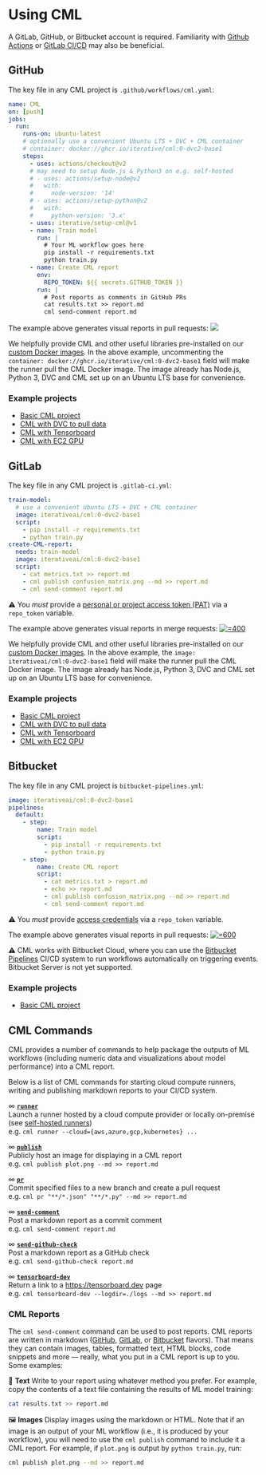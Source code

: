 # Using CML

A GitLab, GitHub, or Bitbucket account is required. Familiarity with
[Github Actions](https://help.github.com/en/actions) or
[GitLab CI/CD](https://about.gitlab.com/stages-devops-lifecycle/continuous-integration)
may also be beneficial.

<toggle>
<tab title="GitHub">

## GitHub

The key file in any CML project is `.github/workflows/cml.yaml`:

```yaml
name: CML
on: [push]
jobs:
  run:
    runs-on: ubuntu-latest
    # optionally use a convenient Ubuntu LTS + DVC + CML container
    # container: docker://ghcr.io/iterative/cml:0-dvc2-base1
    steps:
      - uses: actions/checkout@v2
      # may need to setup Node.js & Python3 on e.g. self-hosted
      # - uses: actions/setup-node@v2
      #   with:
      #     node-version: '14'
      # - uses: actions/setup-python@v2
      #   with:
      #     python-version: '3.x'
      - uses: iterative/setup-cml@v1
      - name: Train model
        run: |
          # Your ML workflow goes here
          pip install -r requirements.txt
          python train.py
      - name: Create CML report
        env:
          REPO_TOKEN: ${{ secrets.GITHUB_TOKEN }}
        run: |
          # Post reports as comments in GitHub PRs
          cat results.txt >> report.md
          cml send-comment report.md
```

The example above generates visual reports in pull requests:
[![](/img/cml_first_report.png)](https://github.com/iterative/cml_base_case/pull/2)

We helpfully provide CML and other useful libraries pre-installed on our
[custom Docker images](/doc/self-hosted-runners#docker-images). In the above
example, uncommenting the
`container: docker://ghcr.io/iterative/cml:0-dvc2-base1` field will make the
runner pull the CML Docker image. The image already has Node.js, Python 3, DVC
and CML set up on an Ubuntu LTS base for convenience.

### Example projects

- [Basic CML project](https://github.com/iterative/cml_base_case)
- [CML with DVC to pull data](https://github.com/iterative/cml_dvc_case)
- [CML with Tensorboard](https://github.com/iterative/cml_tensorboard_case)
- [CML with EC2 GPU](https://github.com/iterative/cml_cloud_case)

</tab>
<tab title="GitLab">

## GitLab

The key file in any CML project is `.gitlab-ci.yml`:

```yml
train-model:
  # use a convenient Ubuntu LTS + DVC + CML container
  image: iterativeai/cml:0-dvc2-base1
  script:
    - pip install -r requirements.txt
    - python train.py
create-CML-report:
  needs: train-model
  image: iterativeai/cml:0-dvc2-base1
  script:
    - cat metrics.txt >> report.md
    - cml publish confusion_matrix.png --md >> report.md
    - cml send-comment report.md
```

⚠️ You _must_ provide a
[personal or project access token (PAT)](/doc/self-hosted-runners#personal-access-token)
via a `repo_token` variable.

The example above generates visual reports in merge requests:
[![](/img/GitLab_CML_report.png '=400')](https://gitlab.com/iterative.ai/cml-base-case/-/merge_requests/3)

We helpfully provide CML and other useful libraries pre-installed on our
[custom Docker images](/doc/self-hosted-runners#docker-images). In the above
example, the `image: iterativeai/cml:0-dvc2-base1` field will make the runner
pull the CML Docker image. The image already has Node.js, Python 3, DVC and CML
set up on an Ubuntu LTS base for convenience.

### Example projects

- [Basic CML project](https://gitlab.com/iterative.ai/cml-base-case)
- [CML with DVC to pull data](https://gitlab.com/iterative.ai/cml-dvc-case)
- [CML with Tensorboard](https://gitlab.com/iterative.ai/cml-tensorboard-case)
- [CML with EC2 GPU](https://gitlab.com/iterative.ai/cml-cloud-case)

</tab>
<tab title="Bitbucket">

## Bitbucket

The key file in any CML project is `bitbucket-pipelines.yml`:

```yaml
image: iterativeai/cml:0-dvc2-base1
pipelines:
  default:
    - step:
        name: Train model
        script:
          - pip install -r requirements.txt
          - python train.py
    - step:
        name: Create CML report
        script:
          - cat metrics.txt > report.md
          - echo >> report.md
          - cml publish confusion_matrix.png --md >> report.md
          - cml send-comment report.md
```

⚠️ You _must_ provide
[access credentials](/doc/self-hosted-runners#personal-access-token) via a
`repo_token` variable.

The example above generates visual reports in pull requests:
[![](/img/bitbucket_cloud_pr.png '=600')](https://bitbucket.org/iterative-ai/cml-base-case/pull-requests/2)

⚠️ CML works with Bitbucket Cloud, where you can use the
[Bitbucket Pipelines](https://bitbucket.org/product/features/pipelines) CI/CD
system to run workflows automatically on triggering events. Bitbucket Server is
not yet supported.

### Example projects

- [Basic CML project](https://bitbucket.org/iterative-ai/cml-base-case)

</tab>
</toggle>

## CML Commands

CML provides a number of commands to help package the outputs of ML workflows
(including numeric data and visualizations about model performance) into a CML
report.

Below is a list of CML commands for starting cloud compute runners, writing and
publishing markdown reports to your CI/CD system.

∞ **[`runner`](/doc/ref/runner)**\
Launch a runner hosted by a cloud compute provider or locally on-premise (see [self-hosted runners](/doc/self-hosted-runners))\
e.g. `cml runner --cloud={aws,azure,gcp,kubernetes} ...`

∞ **[`publish`](/doc/ref/publish)**\
Publicly host an image for displaying in a CML report\
e.g. `cml publish plot.png --md >> report.md`

∞ **[`pr`](/doc/ref/pr)**\
Commit specified files to a new branch and create a pull request\
e.g. `cml pr "**/*.json" "**/*.py" --md >> report.md`

∞ **[`send-comment`](/doc/ref/send-comment)**\
Post a markdown report as a commit comment\
e.g. `cml send-comment report.md`

∞ **[`send-github-check`](/doc/ref/send-github-check)**\
Post a markdown report as a GitHub check\
e.g. `cml send-github-check report.md`

∞ **[`tensorboard-dev`](/doc/ref/tensorboard-dev)**\
Return a link to a <https://tensorboard.dev> page\
e.g. `cml tensorboard-dev --logdir=./logs --md >> report.md`

### CML Reports

The `cml send-comment` command can be used to post reports. CML reports are
written in markdown ([GitHub](https://github.github.com/gfm),
[GitLab](https://docs.gitlab.com/ee/user/markdown.html), or
[Bitbucket](https://confluence.atlassian.com/bitbucketserver/markdown-syntax-guide-776639995.html)
flavors). That means they can contain images, tables, formatted text, HTML
blocks, code snippets and more — really, what you put in a CML report is up to
you. Some examples:

📝 **Text** Write to your report using whatever method you prefer. For example,
copy the contents of a text file containing the results of ML model training:

```bash
cat results.txt >> report.md
```

🖼️ **Images** Display images using the markdown or HTML. Note that if an image
is an output of your ML workflow (i.e., it is produced by your workflow), you
will need to use the `cml publish` command to include it a CML report. For
example, if `plot.png` is output by `python train.py`, run:

```bash
cml publish plot.png --md >> report.md
```
